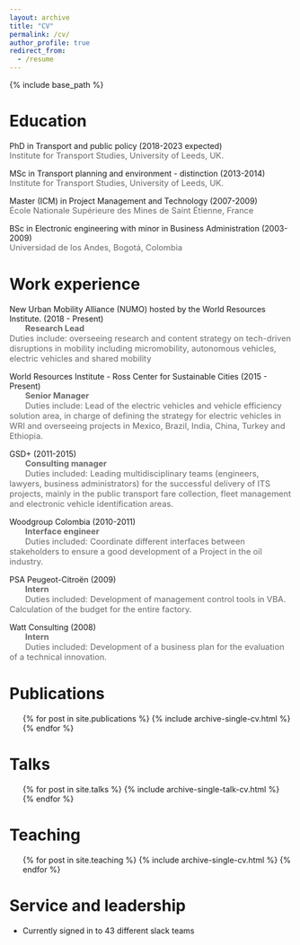 ```yaml
---
layout: archive
title: "CV"
permalink: /cv/
author_profile: true
redirect_from:
  - /resume
---
```


{% include base_path %}

Education
======
<i class="fas fa-fw fa-graduation-cap"></i> PhD in Transport and public policy (2018-2023 expected)  
<SPAN STYLE="color: #696969	; font-size: 11pt">Institute for Transport Studies, University of Leeds, UK.</span>  

<i class="fas fa-fw fa-graduation-cap"></i> MSc in Transport planning and environment - distinction (2013-2014)  
  <SPAN STYLE="color: #696969	; font-size: 11pt">Institute for Transport Studies, University of Leeds, UK.</span>   
  
<i class="fas fa-fw fa-graduation-cap"></i> Master (ICM) in Project Management and Technology (2007-2009)  
  <SPAN STYLE="color: #696969	; font-size: 11pt">École Nationale Supérieure des Mines de Saint Étienne, France</span>  
  
<i class="fas fa-fw fa-graduation-cap"></i> BSc in Electronic engineering with minor in Business Administration (2003-2009)  
  <SPAN STYLE="color: #696969	; font-size: 11pt">Universidad de los Andes, Bogotá, Colombia</span> 

Work experience
======
<i class="fas fa-fw fa-briefcase"></i> New Urban Mobility Alliance (NUMO) hosted by the World Resources Institute. (2018 - Present)  
 <SPAN STYLE="color: #696969	; font-size: 11pt; font-weight: bold; margin-left: 28px">Research Lead</span>  
 <SPAN STYLE="color: #696969	; font-size: 11pt; margin-left: 28px;  margin: 20px auto">Duties include: overseeing research and content strategy on tech-driven disruptions in mobility including micromobility, autonomous vehicles, electric vehicles and shared mobility</span>  

<i class="fas fa-fw fa-briefcase"></i> World Resources Institute - Ross Center for Sustainable Cities (2015 - Present)  
  <SPAN STYLE="color: #696969	; font-size: 11pt; font-weight: bold; margin-left: 28px">Senior Manager</span>  
  <SPAN STYLE="color: #696969	; font-size: 11pt; margin-left: 28px; position: outside">Duties include: Lead of the electric vehicles and vehicle efficiency solution area, in charge of defining the strategy for electric vehicles in WRI and overseeing projects in Mexico, Brazil, India, China, Turkey and Ethiopia.</span>

<i class="fas fa-fw fa-briefcase"></i> GSD+ (2011-2015)  
  <SPAN STYLE="color: #696969	; font-size: 11pt; font-weight: bold; margin-left: 28px">Consulting manager</span>   
  <SPAN STYLE="color: #696969	; font-size: 11pt; margin-left: 28px">Duties included: Leading multidisciplinary teams (engineers, lawyers, business administrators) for the successful delivery of ITS projects, mainly in the public transport fare collection, fleet management and electronic vehicle identification areas.</span>

<i class="fas fa-fw fa-briefcase"></i>Woodgroup Colombia (2010-2011)  
   <SPAN STYLE="color: #696969	; font-size: 11pt; font-weight: bold; margin-left: 28px"> Interface engineer</span>  
   <SPAN STYLE="color: #696969	; font-size: 11pt; margin-left: 28px">Duties included: Coordinate different interfaces between stakeholders to ensure a good development of a Project in the oil industry.</span> 
  
<i class="fas fa-fw fa-briefcase"></i>PSA Peugeot-Citroën (2009)  
  <SPAN STYLE="color: #696969	; font-size: 11pt; font-weight: bold; margin-left: 28px">Intern</span>  
  <SPAN STYLE="color: #696969	; font-size: 11pt; margin-left: 28px">Duties included: Development of management control tools in VBA. Calculation of the budget for the entire factory.</span>    

<i class="fas fa-fw fa-briefcase"></i>Watt Consulting (2008)  
  <SPAN STYLE="color: #696969	; font-size: 11pt; font-weight: bold; margin-left: 28px">Intern</span>  
  <SPAN STYLE="color: #696969	; font-size: 11pt; margin-left: 28px">Duties included: Development of a business plan for the evaluation of a technical innovation.</span>   

Publications
======
  <ul>{% for post in site.publications %}
    {% include archive-single-cv.html %}
  {% endfor %}</ul>
  
Talks
======
  <ul>{% for post in site.talks %}
    {% include archive-single-talk-cv.html %}
  {% endfor %}</ul>
  
Teaching
======
  <ul>{% for post in site.teaching %}
    {% include archive-single-cv.html %}
  {% endfor %}</ul>
  
Service and leadership
======
* Currently signed in to 43 different slack teams
